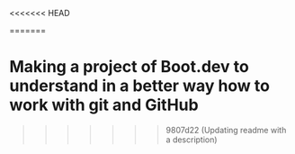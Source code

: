 <<<<<<< HEAD

=======
# Making a project of Boot.dev to understand in a better way how to work with git and GitHub
>>>>>>> 9807d22 (Updating readme with a description)
